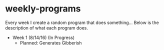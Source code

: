 # weekly-programs
Every week I create a random program that does something... Below is the description of what each program does. 

* Week 1 (8/14/16) (In Progress) 
  - Planned: Generates Gibberish

